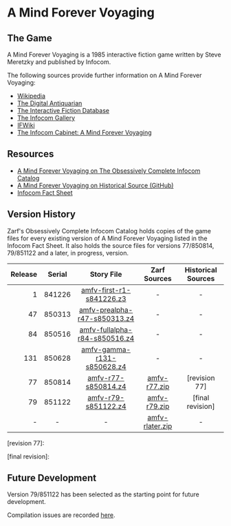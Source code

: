 # A Mind Forever Voyaging

## The Game

A Mind Forever Voyaging is a 1985 interactive fiction game written by Steve Meretzky and published by Infocom.

The following sources provide further information on A Mind Forever Voyaging:

* [Wikipedia](https://en.wikipedia.org/wiki/A_Mind_Forever_Voyaging)
* [The Digital Antiquarian](https://www.filfre.net/2014/04/a-mind-forever-voyaging-part-1-steve-meretzkys-interiors/)
* [The Interactive Fiction Database](https://ifdb.tads.org/viewgame?id=4h62dvooeg9ajtfa)
* [The Infocom Gallery](http://infocom.elsewhere.org/gallery/amfv/amfv.html)
* [IFWiki](http://www.ifwiki.org/index.php/A_Mind_Forever_Voyaging)
* [The Infocom Cabinet: A Mind Forever Voyaging](https://archive.org/details/InfocomCabinetAMindForeverVoyaging)

## Resources

* [A Mind Forever Voyaging on The Obsessively Complete Infocom Catalog](https://eblong.com/infocom/#amfv)
* [A Mind Forever Voyaging on Historical Source (GitHub)](https://github.com/historicalsource/amfv)
* [Infocom Fact Sheet](http://pdd.if-legends.org/infocom/fact-sheet.txt)

## Version History

Zarf's Obsessively Complete Infocom Catalog holds copies of the game files for every existing version of A Mind Forever Voyaging listed in the Infocom Fact Sheet. It also holds the source files for versions 77/850814, 79/851122 and a later, in progress, version.

| Release | Serial | Story File                      | Zarf Sources      | Historical Sources |
| -------:|:------:|:-------------------------------:|:-----------------:|:------------------:|
|       1 | 841226 |      [amfv-first-r1-s841226.z3] |                 - |                  - |
|      47 | 850313 |  [amfv-prealpha-r47-s850313.z4] |                 - |                  - |
|      84 | 850516 | [amfv-fullalpha-r84-s850516.z4] |                 - |                  - |
|     131 | 850628 |    [amfv-gamma-r131-s850628.z4] |                 - |                  - |
|      77 | 850814 |           [amfv-r77-s850814.z4] |    [amfv-r77.zip] |      [revision 77] |
|      79 | 851122 |           [amfv-r79-s851122.z4] |    [amfv-r79.zip] |   [final revision] |
|       - |      - |                               - | [amfv-rlater.zip] |                  - |

[amfv-first-r1-s841226.z3]: https://eblong.com/infocom/gamefiles/amfv-first-r1-s841226.z3

[amfv-prealpha-r47-s850313.z4]: https://eblong.com/infocom/gamefiles/amfv-prealpha-r47-s850313.z4

[amfv-fullalpha-r84-s850516.z4]: https://eblong.com/infocom/gamefiles/amfv-fullalpha-r84-s850516.z4

[amfv-gamma-r131-s850628.z4]: https://eblong.com/infocom/gamefiles/amfv-gamma-r131-s850628.z4

[amfv-r77-s850814.z4]: https://eblong.com/infocom/gamefiles/amfv-r77-s850814.z4
[amfv-r77.zip]: https://eblong.com/infocom/sources/amfv-r77.zip
[revision 77]: 

[amfv-r79-s851122.z4]: https://eblong.com/infocom/gamefiles/amfv-r79-s851122.z4
[amfv-r79.zip]: https://eblong.com/infocom/sources/amfv-r79.zip
[final revision]: 

[amfv-rlater.zip]: https://eblong.com/infocom/sources/amfv-rlater.zip

## Future Development

Version 79/851122 has been selected as the starting point for future development.

Compilation issues are recorded [here](https://github.com/the-infocom-files/amfv/issues/2).
